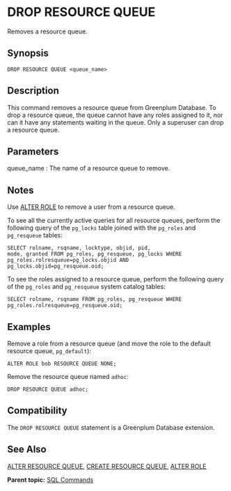 # DROP RESOURCE QUEUE 

Removes a resource queue.

## <a id="section2"></a>Synopsis 

``` {#sql_command_synopsis}
DROP RESOURCE QUEUE <queue_name>
```

## <a id="section3"></a>Description 

This command removes a resource queue from Greenplum Database. To drop a resource queue, the queue cannot have any roles assigned to it, nor can it have any statements waiting in the queue. Only a superuser can drop a resource queue.

## <a id="section4"></a>Parameters 

queue\_name
:   The name of a resource queue to remove.

## <a id="section5"></a>Notes 

Use [ALTER ROLE](ALTER_ROLE.html) to remove a user from a resource queue.

To see all the currently active queries for all resource queues, perform the following query of the `pg_locks` table joined with the `pg_roles` and `pg_resqueue` tables:

```
SELECT rolname, rsqname, locktype, objid, pid, 
mode, granted FROM pg_roles, pg_resqueue, pg_locks WHERE 
pg_roles.rolresqueue=pg_locks.objid AND 
pg_locks.objid=pg_resqueue.oid;
```

To see the roles assigned to a resource queue, perform the following query of the `pg_roles` and `pg_resqueue` system catalog tables:

```
SELECT rolname, rsqname FROM pg_roles, pg_resqueue WHERE 
pg_roles.rolresqueue=pg_resqueue.oid;
```

## <a id="section6"></a>Examples 

Remove a role from a resource queue \(and move the role to the default resource queue, `pg_default`\):

```
ALTER ROLE bob RESOURCE QUEUE NONE;
```

Remove the resource queue named `adhoc`:

```
DROP RESOURCE QUEUE adhoc;
```

## <a id="section7"></a>Compatibility 

The `DROP RESOURCE QUEUE` statement is a Greenplum Database extension.

## <a id="section8"></a>See Also 

[ALTER RESOURCE QUEUE](ALTER_RESOURCE_QUEUE.html), [CREATE RESOURCE QUEUE](CREATE_RESOURCE_QUEUE.html), [ALTER ROLE](ALTER_ROLE.html)

**Parent topic:** [SQL Commands](../sql_commands/sql_ref.html)

